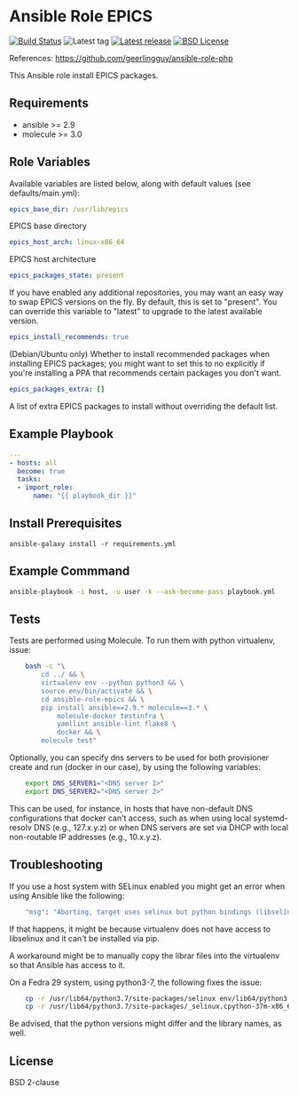Ansible Role EPICS
=======================

[![Build Status](https://travis-ci.org/lerwys/ansible-role-epics.svg)](https://travis-ci.org/lerwys/ansible-role-epics)
![Latest tag](https://img.shields.io/github/tag/lerwys/ansible-role-epics.svg?style=flat)
[![Latest release](https://img.shields.io/github/release/lerwys/ansible-role-epics.svg?style=flat)](https://github.com/lerwys/ansible-role-epics/releases)
[![BSD License](https://img.shields.io/github/license/lerwys/ansible-role-epics.svg?style=flat)](LICENSE)

References: https://github.com/geerlingguy/ansible-role-php

This Ansible role install EPICS packages.

## Requirements

- ansible >= 2.9
- molecule >= 3.0

## Role Variables

Available variables are listed below, along with default values (see defaults/main.yml):

```yaml
epics_base_dir: /usr/lib/epics
```

EPICS base directory

```yaml
epics_host_arch: linux-x86_64
```

EPICS host architecture


```yaml
epics_packages_state: present
```

If you have enabled any additional repositories, you may want an easy way to
swap EPICS versions on the fly. By default, this is set to "present".
You can override this variable to "latest" to upgrade to the latest available
version.


```yaml
epics_install_recommends: true
```

(Debian/Ubuntu only) Whether to install recommended packages when
installing EPICS packages; you might want to set this to no explicitly
if you're installing a PPA that recommends certain packages you don't want.


```yaml
epics_packages_extra: []
```

A list of extra EPICS packages to install without overriding the default list.

## Example Playbook

```yaml
---
- hosts: all
  become: true
  tasks:
  - import_role:
      name: "{{ playbook_dir }}"
```

## Install Prerequisites

```
ansible-galaxy install -r requirements.yml
```

## Example Commmand

```bash
ansible-playbook -i host, -u user -k --ask-become-pass playbook.yml
```

## Tests

Tests are performed using Molecule. To run them with python virtualenv, issue:

```bash
    bash -c "\
        cd ../ && \
        virtualenv env --python python3 && \
        source env/bin/activate && \
        cd ansible-role-epics && \
        pip install ansible==2.9.* molecule==3.* \
            molecule-docker testinfra \
            yamllint ansible-lint flake8 \
            docker && \
        molecule test"
```

Optionally, you can specify dns servers to be used for both
provisioner create and run (docker in our case), by using
the following variables:


```bash
    export DNS_SERVER1="<DNS server 1>"
    export DNS_SERVER2="<DNS server 2>"
```

This can be used, for instance, in hosts that have non-default
DNS configurations that docker can't access, such as when
using local systemd-resolv DNS (e.g., 127.x.y.z) or when DNS
servers are set via DHCP with local non-routable IP addresses
(e.g., 10.x.y.z).

## Troubleshooting

If you use a host system with SELinux enabled you might get an error when using
Ansible like the following:

```bash
    "msg": "Aborting, target uses selinux but python bindings (libselinux-python) aren't installed!"
```

If that happens, it might be because virtualenv does not have access to libselinux
and it can't be installed via pip.

A workaround might be to manually copy the librar files into the virtualenv
so that Ansible has access to it.

On a Fedra 29 system, using python3-7, the following fixes the issue:

```bash
    cp -r /usr/lib64/python3.7/site-packages/selinux env/lib64/python3.7/site-packages/
    cp -r /usr/lib64/python3.7/site-packages/_selinux.cpython-37m-x86_64-linux-gnu.so env/lib64/python3.7/site-packages/
```

Be advised, that the python versions might differ and the library names, as well.

## License

BSD 2-clause
